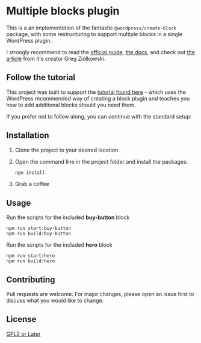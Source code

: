 # Multiple blocks plugin

This is a an implementation of the fantastic `@wordpress/create-block` package, with some restructuring to support multiple blocks in a single WordPress plugin.

I strongly recommend to read the [official guide](https://developer.wordpress.org/block-editor/handbook/tutorials/create-block/), [the docs](https://developer.wordpress.org/block-editor/reference-guides/packages/packages-create-block/), and check out [the article](https://gziolo.pl/2020/12/22/how-to-start-block-development-with-scaffolding/) from it's creator Greg Ziółkowski.

## Follow the tutorial
This project was built to support the [tutorial found here](https://dev.to/rmorse/how-to-create-a-multiple-block-plugin-for-wordpress) - which uses the WordPress recommended way of creating a block plugin and teaches you how to add additional blocks should you need them.

If you prefer not to follow along, you can continue with the standard setup:

## Installation

1. Clone the project to your desired location
2. Open the command line in the project folder and install the packages:

    ```bash
    npm install
    ```
3. Grab a coffee

## Usage

Run the scripts for the included **buy-button** block
```shell
npm run start:buy-button
npm run build:buy-button
```

Run the scripts for the included **hero** block
```shell
npm run start:hero
npm run build:hero
```

## Contributing
Pull requests are welcome. For major changes, please open an issue first to discuss what you would like to change.

## License
[GPL2 or Later](https://www.gnu.org/licenses/old-licenses/gpl-2.0.html)
